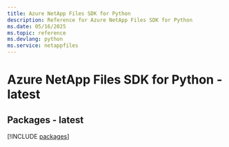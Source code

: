 ```yaml
---
title: Azure NetApp Files SDK for Python
description: Reference for Azure NetApp Files SDK for Python
ms.date: 05/16/2025
ms.topic: reference
ms.devlang: python
ms.service: netappfiles
---
```

# Azure NetApp Files SDK for Python - latest
## Packages - latest
[!INCLUDE [packages](netapp-files-index.md)]